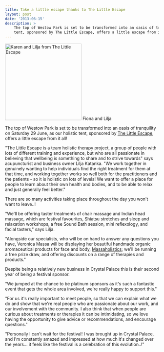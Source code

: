 ```yaml
---
title: Take a little escape thanks to The Little Escape
layout: post
date: '2013-06-15'
description: >
    The top of Westow Park is set to be transformed into an oasis of tranquility on Saturday 29 June, as our holistic 
    tent, sponsored by The Little Escape, offers a little escape from it all!
---
```


<div class='img-caption-right right'>
    <img src='/images/blog/2013-06-15-little-escape.jpg' alt='Karen and Lilja from The Little Escape' width='250' />
    <span class='caption'>Fiona and Lilja</span>
</div>

The top of Westow Park is set to be transformed into an oasis of tranquility on Saturday 29 June, as our holistic 
tent, sponsored by [The Little Escape][1], offers a little escape from it all!

"The Little Escape is a team holistic therapy project, a group of people with lots of different training and
 experience, but who are all passionate in believing that wellbeing is something to share and to strive towards" says 
 acupuncturist and business owner Lilja Katanka. "We work together in genuinely wanting to help individuals find the 
 right treatment for them at that time, and working together works so well both for the practitioners and the 
 patients - so it is holistic on lots of levels! We want to offer a place for people to learn about their own health 
 and bodies, and to be able to relax and just generally feel better."

There are so many activities taking place throughout the day you won't want to leave..! 

"We'll be offering taster treatments of chair massage and Indian head massage, which are festival favourites, Shiatsu 
stretches and sleep and relaxation workshops, a free Sound Bath session, mini reflexology, and facial tasters," says Lilja.

"Alongside our specialists, who will be on hand to answer any questions you have, Veronica Massa will be displaying her 
beautiful handmade organic aromaceutical products for face and body, [Massaholistics][2]; we'll be running a free
prize draw, and offering discounts on a range of therapies and products."

Despite being a relatively new business in Crystal Palace this is their second year of being a festival sponsor. 

"We jumped at the chance to be platinum sponsors as it's such a fantastic event that gets the whole area involved, 
we're really happy to support this."

"For us it's really important to meet people, so that we can explain what we do and show that we're real people who
 are passionate about our work, and our involvement with the community. I also think that when people are curious 
 about treatments or therapies it can be intimidating, so we love having the opportunity to give advice or 
 recommendations, and encourage questions." 

"Personally I can't wait for the festival! I was brought up in Crystal Palace, and I'm constantly amazed and 
impressed at how much it's changed over the years... it feels like the festival is a celebration of this evolution..!"

[1]: http://thelittleescape.com/
[2]: http://thelittleescape.com/products/massaholistics/